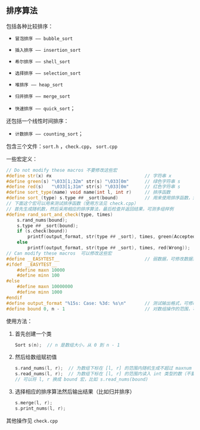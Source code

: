 ## 排序算法

包括各种比较排序：

- `冒泡排序 —— bubble_sort`

- `插入排序 —— insertion_sort`

- `希尔排序 —— shell_sort`

- `选择排序 —— selection_sort`

- `堆排序 —— heap_sort`

- `归并排序 —— merge_sort` 

- `快速排序 —— quick_sort`；

还包括一个线性时间排序：

- `计数排序 —— counting_sort`；

包含三个文件：`sort.h` ，`check.cpp`， `sort.cpp`

一些宏定义：

```C++
// Do not modify these macros 不要修改这些宏
#define str(x) #x									// 字符串 x
#define green(s) "\033[1;32m" str(s) "\033[0m"		// 绿色字符串 s
#define red(s)   "\033[1;31m" str(s) "\033[0m"		// 红色字符串 s
#define sort_type(name) void name(int l, int r)		// 排序函数
#define sort_(type) s.type ## _sort(bound)			// 用来使用排序函数，宏 bound 见下
// 下面这个宏可以用来测试排序函数（使用方法见 check.cpp）
// 首先生成随机数，然后采用相应的排序算法，最后检查并返回结果，可测多组样例
#define rand_sort_and_check(type, times)                                                \
    s.rand_nums(bound);                                                                 \
    s.type ## _sort(bound);                                                             \
    if (s.check(bound))                                                                 \
        printf(output_format, str(type ## _sort), times, green(Accepted));              \
    else                                                                                \
        printf(output_format, str(type ## _sort), times, red(Wrong));
// Can modify these macros	可以修改这些宏
#define __EASYTEST__								// 弱数据，可修改数据范围
#ifdef __EASYTEST__
    #define maxn 10000
    #define minn 100
#else
	#define maxn 10000000
	#define minn 1000
#endif
#define output_format "%15s: Case: %3d: %s\n"		// 测试输出格式，可修改
#define bound 0, n - 1								// 对数组操作的范围，可修改
```

使用方法：

1. 首先创建一个类

	```C++
	Sort s(n);	// n 是数组大小，从 0 到 n - 1
	```

2. 然后给数组赋初值

	```C++
	s.rand_nums(l, r);	// 为数组下标在 [l, r] 的范围内随机生成不超过 maxnum 的正整数
	s.read_nums(l, r);	// 为数组下标在 [l, r] 的范围内读入 int 类型的数（不要超过 maxnum，但是某些排序算法不支持负数）
	// 可以将 l, r 换成 bound 宏，比如 s.read_nums(bound)
	```

3. 选择相应的排序算法然后输出结果（比如归并排序）

	```C++
	s.merge(l, r);
	s.print_nums(l, r);
	```

其他操作见 `check.cpp`